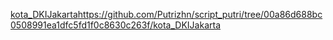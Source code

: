 [kota_DKIJakarta](https://github.com/Putrizhn/script_putri/tree/00a86d688bc0508991ea1dfc5fd1f0c8630c263f/kota_DKIJakarta)https://github.com/Putrizhn/script_putri/tree/00a86d688bc0508991ea1dfc5fd1f0c8630c263f/kota_DKIJakarta
